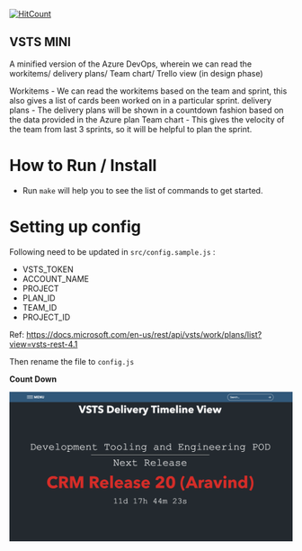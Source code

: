 [![HitCount](http://hits.dwyl.io/donofden/vsts-mini.svg)](http://hits.dwyl.io/donofden/vsts-mini)

## VSTS  MINI 

A minified version of the Azure DevOps, wherein we can read the workitems/ delivery plans/ Team chart/ Trello view (in design phase)

Workitems - We can read the workitems based on the team and sprint, this also gives a list of cards been worked on in a particular sprint.
delivery plans - The delivery plans will be shown in a countdown fashion based on the data provided in the Azure plan
Team chart - This gives the velocity of the team from last 3 sprints, so it will be helpful to plan the sprint.

# **How to Run / Install**
- Run `make` will help you to see the list of commands to get started.


# Setting up config

Following need to be updated in `src/config.sample.js` :

- VSTS_TOKEN
- ACCOUNT_NAME
- PROJECT
- PLAN_ID
- TEAM_ID
- PROJECT_ID

Ref: https://docs.microsoft.com/en-us/rest/api/vsts/work/plans/list?view=vsts-rest-4.1

Then rename the file to `config.js`

**Count Down**

![Full screen](VSTS-MINI-Delivery-plan.png)
